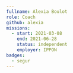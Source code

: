 ```yaml
---
fullname: Alexia Boulot
role: Coach
github: alexia
missions:
  - start: 2021-03-08
    end: 2021-06-28
    status: independent
    employer: IPPON
badges:
  - segur
---
```


